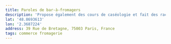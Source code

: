 ```yaml
---
title: Paroles de bar-à-fromagers
description: 'Propose également des cours de caséologie et fait des raclettes ! '
lat: '48.8693613'
lon: '2.3687224'
address: 39 Rue de Bretagne, 75003 Paris, France
tags: commerce fromagerie
---
```

